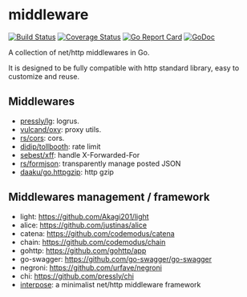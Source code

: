 # middleware

[![Build Status](https://travis-ci.org/Akagi201/middleware.svg)](https://travis-ci.org/Akagi201/middleware)
[![Coverage Status](https://coveralls.io/repos/github/Akagi201/middleware/badge.svg?branch=master)](https://coveralls.io/github/Akagi201/middleware?branch=master)
[![Go Report Card](https://goreportcard.com/badge/github.com/Akagi201/middleware)](https://goreportcard.com/report/github.com/Akagi201/middleware)
[![GoDoc](https://godoc.org/github.com/Akagi201/middleware?status.svg)](https://godoc.org/github.com/Akagi201/middleware)

A collection of net/http middlewares in Go.

It is designed to be fully compatible with http standard library, easy to customize and reuse.

## Middlewares
* [pressly/lg](https://github.com/pressly/lg): logrus.
* [vulcand/oxy](https://github.com/vulcand/oxy): proxy utils.
* [rs/cors](https://github.com/rs/cors): cors.
* [didip/tollbooth](https://github.com/didip/tollbooth): rate limit
* [sebest/xff](https://github.com/sebest/xff): handle X-Forwarded-For
* [rs/formjson](https://github.com/rs/formjson): transparently manage posted JSON
* [daaku/go.httpgzip](https://github.com/daaku/go.httpgzip): http gzip

## Middlewares management / framework
* light: <https://github.com/Akagi201/light>
* alice: <https://github.com/justinas/alice>
* catena: <https://github.com/codemodus/catena>
* chain: <https://github.com/codemodus/chain>
* gohttp: <https://github.com/gohttp/app>
* go-swagger: <https://github.com/go-swagger/go-swagger>
* negroni: <https://github.com/urfave/negroni>
* chi: <https://github.com/pressly/chi>
* [interpose](https://github.com/carbocation/interpose): a minimalist net/http middleware framework
